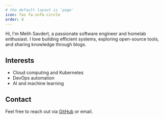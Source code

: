 ```yaml
---
# the default layout is 'page'
icon: fas fa-info-circle
order: 4
---
```


Hi, I'm Melih Savdert, a passionate software engineer and homelab enthusiast. I love building efficient systems, exploring open-source tools, and sharing knowledge through blogs.

## Interests
- Cloud computing and Kubernetes
- DevOps automation
- AI and machine learning

## Contact
Feel free to reach out via [GitHub](https://github.com/msavdert) or email.
